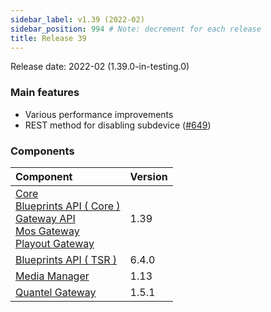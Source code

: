 ```yaml
---
sidebar_label: v1.39 (2022-02)
sidebar_position: 994 # Note: decrement for each release
title: Release 39
---
```


Release date: 2022-02 \(1.39.0-in-testing.0\)

### Main features

- Various performance improvements
- REST method for disabling subdevice ([#649](https://github.com/nrkno/sofie-core/issues/649))

### Components

| Component                                                                                                                                                                                                                                                                                                                                                        | Version |
| :--------------------------------------------------------------------------------------------------------------------------------------------------------------------------------------------------------------------------------------------------------------------------------------------------------------------------------------------------------------- | :------ |
| [Core](https://github.com/nrkno/sofie-core) <br/> [Blueprints API ( Core )](https://www.npmjs.com/package/@sofie-automation/blueprints-integration)<br/>[Gateway API](https://www.npmjs.com/package/@sofie-automation/server-core-integration)<br/>[Mos Gateway](https://github.com/nrkno/sofie-core)<br/>[Playout Gateway](https://github.com/nrkno/sofie-core) | 1.39    |
| [Blueprints API ( TSR )](https://www.npmjs.com/package/timeline-state-resolver)                                                                                                                                                                                                                                                                                  | 6.4.0   |
| [Media Manager](https://github.com/nrkno/sofie-media-management)                                                                                                                                                                                                                                                                                                 | 1.13    |
| [Quantel Gateway](https://github.com/nrkno/sofie-quantel-gateway)                                                                                                                                                                                                                                                                                                | 1.5.1   |
